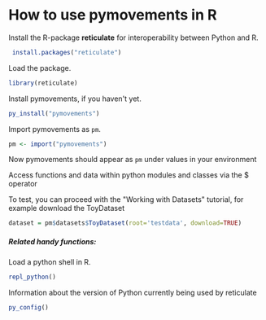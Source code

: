 # How to use pymovements in R

Install the R-package **reticulate** for interoperability between Python and R.
```r
 install.packages("reticulate")
```

Load the package.
```r
library(reticulate)
```

Install pymovements, if you haven't yet.
```r
py_install("pymovements")
```

Import pymovements as `pm`.
```r
pm <- import("pymovements")
```

Now pymovements should appear as `pm` under values in your environment

Access functions and data within python modules and classes via the $ operator

To test, you can proceed with the "Working with Datasets" tutorial, for example download the ToyDataset
```r
dataset = pm$datasets$ToyDataset(root='testdata', download=TRUE)
```



##### Related handy functions:

Load a python shell in R.
```r
repl_python()
```


Information about the version of Python currently being used by reticulate
```r
py_config()
```
